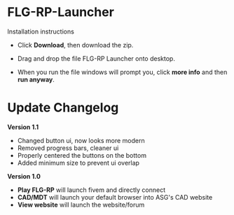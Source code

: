 # FLG-RP-Launcher

Installation instructions
 - Click __Download__, then download the zip.
 
 - Drag and drop the file FLG-RP Launcher onto desktop.
 
 - When you run the file windows will prompt you, click __more info__ and then __run anyway__.
 
 # Update Changelog
 __Version 1.1__
  
  - Changed button ui, now looks more modern
  - Removed progress bars, cleaner ui
  - Properly centered the buttons on the bottom
  - Added minimum size to prevent ui overlap
  
 __Version 1.0__ 
   - __Play FLG-RP__ will launch fivem and directly connect 
   - __CAD/MDT__ will launch your default browser into ASG's CAD website
   - __View website__ will launch the website/forum 
